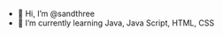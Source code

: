- 👋 Hi, I’m @sandthree
- 🌱 I’m currently learning Java, Java Script, HTML, CSS

<!---
sandthree/sandthree is a ✨ special ✨ repository because its `README.md` (this file) appears on your GitHub profile.
You can click the Preview link to take a look at your changes.
--->
